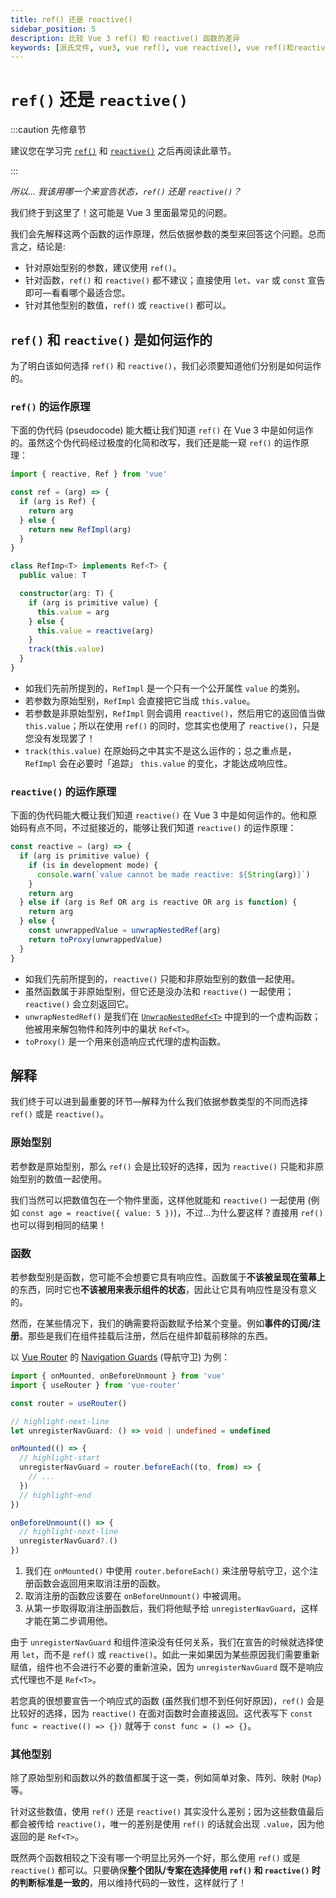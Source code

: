 ```yaml
---
title: ref() 还是 reactive()
sidebar_position: 5
description: 比较 Vue 3 ref() 和 reactive() 函数的差异
keywords: [派氏文件, vue3, vue ref(), vue reactive(), vue ref()和reactive()]
---
```


# `ref()` 还是 `reactive()`

:::caution 先修章节

建议您在学习完 [`ref()`](./ref-and-ref#什么是-ref) 和 [`reactive()`](./reactive#什么是-reactive) 之后再阅读此章节。

:::

*所以... 我该用哪一个来宣告状态，`ref()` 还是 `reactive()`？*

我们终于到这里了！这可能是 Vue 3 里面最常见的问题。

我们会先解释这两个函数的运作原理，然后依据参数的类型来回答这个问题。总而言之，结论是:

- 针对原始型别的参数，建议使用 `ref()`。
- 针对函数，`ref()` 和 `reactive()` 都不建议；直接使用 `let`、`var` 或 `const` 宣告即可—看看哪个最适合您。
- 针对其他型别的数值，`ref()` 或 `reactive()` 都可以。

## `ref()` 和 `reactive()` 是如何运作的

为了明白该如何选择 `ref()` 和 `reactive()`，我们必须要知道他们分别是如何运作的。

### `ref()` 的运作原理

下面的伪代码 (pseudocode) 能大概让我们知道 `ref()` 在 Vue 3 中是如何运作的。虽然这个伪代码经过极度的化简和改写，我们还是能一窥 `ref()` 的运作原理：

```ts showLineNumbers
import { reactive, Ref } from 'vue'

const ref = (arg) => {
  if (arg is Ref) {
    return arg
  } else {
    return new RefImpl(arg)
  }
}

class RefImp<T> implements Ref<T> {
  public value: T

  constructor(arg: T) {
    if (arg is primitive value) {
      this.value = arg
    } else {
      this.value = reactive(arg)
    }
    track(this.value)
  }
}
```

- 如我们先前所提到的，`RefImpl` 是一个只有一个公开属性 `value` 的类别。
- 若参数为原始型别，`RefImpl` 会直接把它当成 `this.value`。
- 若参数是非原始型别，`RefImpl` 则会调用 `reactive()`，然后用它的返回值当做 `this.value`；所以在使用 `ref()` 的同时，您其实也使用了 `reactive()`，只是您没有发现罢了！
- `track(this.value)` 在原始码之中其实不是这么运作的；总之重点是，`RefImpl` 会在必要时「追踪」 `this.value` 的变化，才能达成响应性。

### `reactive()` 的运作原理

 下面的伪代码能大概让我们知道 `reactive()` 在 Vue 3 中是如何运作的。他和原始码有点不同，不过挺接近的，能够让我们知道 `reactive()` 的运作原理：

```ts showLineNumbers
const reactive = (arg) => {
  if (arg is primitive value) {
    if (is in development mode) {
      console.warn(`value cannot be made reactive: ${String(arg)}`)
    }
    return arg
  } else if (arg is Ref OR arg is reactive OR arg is function) {
    return arg
  } else {
    const unwrappedValue = unwrapNestedRef(arg)
    return toProxy(unwrappedValue)
  }
}
```

- 如我们先前所提到的，`reactive()` 只能和非原始型别的数值一起使用。
- 虽然函数属于非原始型别，但它还是没办法和 `reactive()` 一起使用；`reactive()` 会立刻返回它。
- `unwrapNestedRef()` 是我们在 [`UnwrapNestedRef<T>`](./unwrap-nested-ref#what-is-unwrapnestedreft) 中提到的一个虚构函数；他被用来解包物件和阵列中的巢状 `Ref<T>`。
- `toProxy()` 是一个用来创造响应式代理的虚构函数。

## 解释

我们终于可以进到最重要的环节—解释为什么我们依据参数类型的不同而选择 `ref()` 或是 `reactive()`。

### 原始型别

若参数是原始型别，那么 `ref()` 会是比较好的选择，因为 `reactive()` 只能和非原始型别的数值一起使用。

我们当然可以把数值包在一个物件里面，这样他就能和 `reactive()` 一起使用 (例如 `const age = reactive({ value: 5 })`)，不过...为什么要这样？直接用 `ref()` 也可以得到相同的结果！

### 函数

若参数型别是函数，您可能不会想要它具有响应性。函数属于**不该被呈现在萤幕上**的东西，同时它也**不该被用来表示组件的状态**，因此让它具有响应性是没有意义的。

然而，在某些情况下，我们的确需要将函数赋予给某个变量。例如**事件的订阅/注册**。那些是我们在组件挂载后注册，然后在组件卸载前移除的东西。

以 [Vue Router](https://router.vuejs.org/) 的 [Navigation Guards](https://router.vuejs.org/guide/advanced/navigation-guards.html#global-before-guards) (导航守卫) 为例：

```ts showLineNumbers
import { onMounted, onBeforeUnmount } from 'vue'
import { useRouter } from 'vue-router'

const router = useRouter()

// highlight-next-line
let unregisterNavGuard: () => void | undefined = undefined

onMounted(() => {
  // highlight-start
  unregisterNavGuard = router.beforeEach((to, from) => {
    // ...
  })
  // highlight-end
})

onBeforeUnmount(() => {
  // highlight-next-line
  unregisterNavGuard?.()
})
```

1. 我们在 `onMounted()` 中使用 `router.beforeEach()` 来注册导航守卫，这个注册函数会返回用来取消注册的函数。
2. 取消注册的函数应该要在 `onBeforeUnmount()` 中被调用。
3. 从第一步取得取消注册函数后，我们将他赋予给 `unregisterNavGuard`，这样才能在第二步调用他。

由于 `unregisterNavGuard` 和组件渲染没有任何关系，我们在宣告的时候就选择使用 `let`，而不是 `ref()` 或 `reactive()`。如此一来如果因为某些原因我们需要重新赋值，组件也不会进行不必要的重新渲染，因为 `unregisterNavGuard` 既不是响应式代理也不是 `Ref<T>`。

若您真的很想要宣告一个响应式的函数 (虽然我们想不到任何好原因)，`ref()` 会是比较好的选择，因为 `reactive()` 在面对函数时会直接返回。这代表写下 `const func = reactive(() => {})` 就等于 `const func = () => {}`。

### 其他型别

除了原始型别和函数以外的数值都属于这一类，例如简单对象、阵列、映射 (`Map`) 等。

针对这些数值，使用 `ref()` 还是 `reactive()` 其实没什么差别；因为这些数值最后都会被传给 `reactive()`，唯一的差别是使用 `ref()` 的话就会出现 `.value`，因为他返回的是 `Ref<T>`。

既然两个函数相较之下没有哪一个明显比另外一个好，那么使用 `ref()` 或是 `reactive()` 都可以。只要确保**整个团队/专案在选择使用 `ref()` 和 `reactive()` 时的判断标准是一致的**，用以维持代码的一致性，这样就行了！
